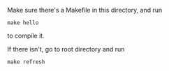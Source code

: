 Make sure there's a Makefile in this directory, and run
```
make hello
```
to compile it.

If there isn't, go to root directory and run
```
make refresh
```
